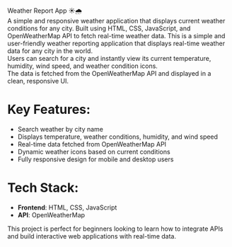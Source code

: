  Weather Report App ☀️🌧️  
A simple and responsive weather application that displays current weather conditions for any city.   Built using HTML, CSS, JavaScript, and OpenWeatherMap API to fetch real-time weather data.
This is a simple and user-friendly weather reporting application that displays real-time weather data for any city in the world.  
Users can search for a city and instantly view its current temperature, humidity, wind speed, and weather condition icons.  
The data is fetched from the OpenWeatherMap API and displayed in a clean, responsive UI.

# Key Features:
- Search weather by city name
- Displays temperature, weather conditions, humidity, and wind speed
- Real-time data fetched from OpenWeatherMap API
- Dynamic weather icons based on current conditions
- Fully responsive design for mobile and desktop users

# Tech Stack:
- **Frontend**: HTML, CSS, JavaScript
- **API**: OpenWeatherMap

This project is perfect for beginners looking to learn how to integrate APIs and build interactive web applications with real-time data.
